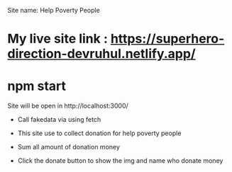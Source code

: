 <!-- Site name  -->

Site name:  Help Poverty People

<!-- live site link  -->
# My live site link : https://superhero-direction-devruhul.netlify.app/

# npm start 
Site will be open in  http://localhost:3000/

<!-- Call fack data  -->

* Call fakedata via using fetch 

<!-- Site work  -->

*  This site use to collect donation for help poverty people

*  Sum all amount of donation money 

*  Click the donate button to show the img and name who donate money
